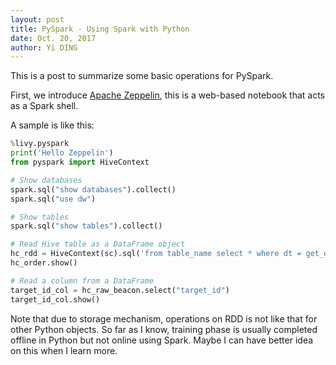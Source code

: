 ```yaml
--- 
layout: post
title: PySpark - Using Spark with Python
date: Oct. 20, 2017
author: Yi DING
---
```


This is a post to summarize some basic operations for PySpark. 

First, we introduce [Apache Zeppelin](http://zeppelin.apache.org/), this is a web-based notebook that acts as a Spark shell.

A sample is like this:
```python
%livy.pyspark
print('Hello Zeppelin')
from pyspark import HiveContext

# Show databases
spark.sql("show databases").collect()
spark.sql("use dw")

# Show tables
spark.sql("show tables").collect()

# Read Hive table as a DataFrame object
hc_rdd = HiveContext(sc).sql('from table_name select * where dt = get_date(-1) limit 100')
hc_order.show()

# Read a column from a DataFrame
target_id_col = hc_raw_beacon.select("target_id")
target_id_col.show()
```
Note that due to storage mechanism, operations on RDD is not like that for other Python objects. So far as I know,  training phase is usually completed offline in Python but not online using Spark. Maybe I can have better idea on this when I learn more.